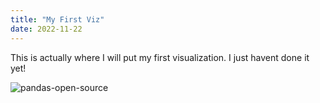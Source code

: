 ```yaml
---
title: "My First Viz"
date: 2022-11-22
---
```


This is actually where I will put my first visualization. I just havent done it yet! 

![pandas-open-source](https://user-images.githubusercontent.com/15852179/203347620-f04138e3-a4d5-4e6d-b7c0-2c4dde8b054c.jpg)

